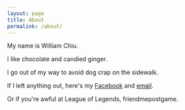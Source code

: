 ```yaml
---
layout: page
title: About
permalink: /about/
---
```


My name is William Chiu.

I like chocolate and candied ginger.

I go out of my way to avoid dog crap on the sidewalk.

If I left anything out, here's my [Facebook](https://www.facebook.com/williamchillyblue) and [email](mailto:william@chilly.blue).

Or if you're awful at League of Legends, friendmepostgame.